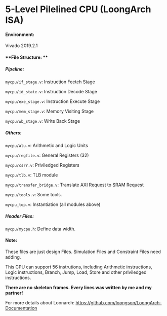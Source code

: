 # 5-Level Pilelined CPU (LoongArch ISA)

#### **Environment:**  

Vivado 2019.2.1

#### **File Structure: **

##### Pipeline:

`mycpu/if_stage.v`: Instruction Fectch Stage

`mycpu/id_state.v`: Instruction Decode Stage 

`mycpu/exe_stage.v`: Instruction Execute Stage

`mycpu/mem_stage.v`: Memory Visiting Stage

`mycpu/wb_stage.v`: Write Back Stage

##### Others:

`mycpu/alu.v`:  Arithmetic and Logic Units

`mycpu/regfile.v`: General Registers (32)

`mycpu/csrr.v`: Priviledged Registers

`mycpu/tlb.v`: TLB module

`mycpu/transfer_bridge.v`: Translate AXI Request to SRAM Request

`mycpu/tools.v`:  Some tools.

`mycpu_top.v`: Instantiation (all modules above)

##### Header Files:

`mycpu/mycpu.h`: Define data width.

#### Note:

These files are just design Files. Simulation Files and Constraint Files need adding. 

This CPU can support 56 instrutions, including Arithmetic instructions, Logic instructions, Branch, Jump, Load, Store and other priviledged instructions.

**There are no skeleton frames. Every lines was written by me and my partner!**

For more details about Loonarch: https://github.com/loongson/LoongArch-Documentation

